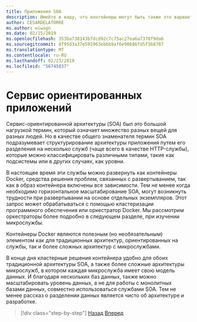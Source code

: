 ```yaml
---
title: Приложения SOA
description: Имейте в виду, что контейнеры могут быть также это вариант развертывания полезных приложений SOA.
author: CESARDELATORRE
ms.author: wiwagn
ms.date: 02/15/2019
ms.openlocfilehash: 353ba738143b7dcd92c7c75ac27ea6a7370f9da6
ms.sourcegitcommit: 8f95d3a37e591963ebbb9af6e90686fd5f3b8707
ms.translationtype: MT
ms.contentlocale: ru-RU
ms.lasthandoff: 02/23/2019
ms.locfileid: "56745837"
---
```

# <a name="service-oriented-applications"></a>Сервис ориентированных приложений

Сервис-ориентированной архитектуры (SOA) был это большой нагрузкой термин, который означает множество разных вещей для разных людей. Но в качестве общего знаменателя термин SOA подразумевает структурирование архитектуры приложения путем его разделения на несколько служб (чаще всего в качестве HTTP-службы), которые можно классифицировать различными типами, такие как подсистемы или в других случаях, как уровни.

В настоящее время эти службы можно развернуть как контейнеры Docker, средства решения проблем, связанных с развертыванием, так как в образ контейнера включены все зависимости. Тем не менее когда необходимо горизонтальное масштабирование SOA, могут возникнуть трудности при развертывании на основе отдельных экземпляров. Этот запрос может обрабатываться с помощью кластеризации программного обеспечения или оркестратор Docker. Мы рассмотрим оркестраторы более подробно в следующем разделе, при изучении микрослужбы.

Контейнеры Docker являются полезным (но необязательным) элементом как для традиционных архитектур, ориентированных на службы, так и более сложных архитектур с микрослужбами.

В конце дня кластерные решения контейнера удобно для обоих традиционной архитектуры SOA, а также более сложные архитектуры микрослужб, в котором каждая микрослужба имеет свою модель данных. И благодаря нескольких баз данных, также можно масштабировать уровень данных, а не для работы с монолитных базами данных, совместно использоваться службами SOA. Тем не менее рассказ о разделении данных является чисто об архитектуре и разработке.

>[!div class="step-by-step"]
>[Назад](state-and-data-in-docker-applications.md)
>[Вперед](orchestrate-high-scalability-availability.md)
